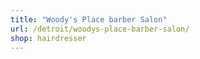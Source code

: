```yaml
---
title: "Woody's Place barber Salon"
url: /detroit/woodys-place-barber-salon/
shop: hairdresser
---
```

